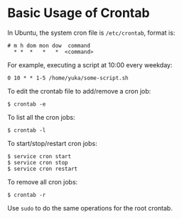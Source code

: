# Basic Usage of Crontab

In Ubuntu, the system cron file is `/etc/crontab`, format is:

```
# m h dom mon dow  command
  * *  *   *   *  <command>
```
For example, executing a script at 10:00 every weekday:

```
0 10 * * 1-5 /home/yuka/some-script.sh
```

To edit the crontab file to add/remove a cron job:

```console
$ crontab -e
```

To list all the cron jobs:

```console
$ crontab -l
```

To start/stop/restart cron jobs:

```console
$ service cron start
$ service cron stop
$ service cron restart
```

To remove all cron jobs:

```console
$ crontab -r
```

Use `sudo` to do the same operations for the root crontab.

